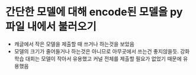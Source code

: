 # 간단한 모델에 대해 encode된 모델을 py파일 내에서 불러오기

- 캐글에서 작은 모델을 제출할 때 쓰거나 하는것을 보았음
- 모델의 크기가 줄어들거나 하는것은 아니므로 아무곳에서 쓰는건 좋지않을듯. 강화학습 대회는 모델이 작아서 유용했고 커널 전체를 제출할 필요가 없었기 때문에 유용했음